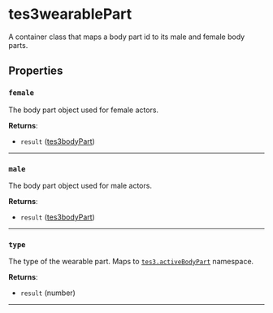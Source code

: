 # tes3wearablePart
<div class="search_terms" style="display: none">tes3wearablepart, wearablepart</div>

<!---
	This file is autogenerated. Do not edit this file manually. Your changes will be ignored.
	More information: https://github.com/MWSE/MWSE/tree/master/docs
-->

A container class that maps a body part id to its male and female body parts.

## Properties

### `female`
<div class="search_terms" style="display: none">female</div>

The body part object used for female actors.

**Returns**:

* `result` ([tes3bodyPart](../../types/tes3bodyPart))

***

### `male`
<div class="search_terms" style="display: none">male</div>

The body part object used for male actors.

**Returns**:

* `result` ([tes3bodyPart](../../types/tes3bodyPart))

***

### `type`
<div class="search_terms" style="display: none">type</div>

The type of the wearable part. Maps to [`tes3.activeBodyPart`](https://mwse.github.io/MWSE/references/active-body-parts/) namespace.

**Returns**:

* `result` (number)

***

